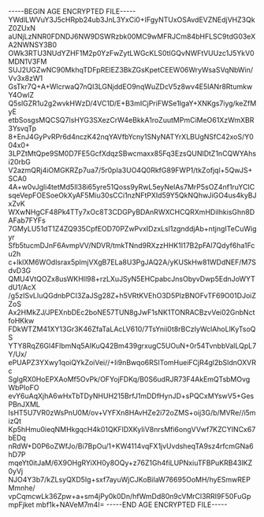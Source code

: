 -----BEGIN AGE ENCRYPTED FILE-----
YWdlLWVuY3J5cHRpb24ub3JnL3YxCi0+IFgyNTUxOSAvdEVZNEdjVHZ3QkZ0ZUxN
aUNjLzNNR0FDNDJ6NW9DSWRzbk00MC9wMFRJCm84bHFLSC9tdG03eXA2NWNSY3B0
OWk3RTU3NUdYZHF1M2p0YzFwZytLWGcKLS0tIGQvNWFtVUUzc1J5YkV0MDN1V3FM
SUJ2UGZwNC90MkhqTDFpRElEZ3BkZGsKpetCEEW06WryWsaSVqNbWin/Vv3x8zW1
GsTkr7Q+A+WlcrwaQ7nQl3LGNjddEO9nqWuZDcV5z8wv4E5IANr8RtumkwY4OwlZ
Q5slGZR1u2g2wvkHWzD/4VC1D/E+B3mICjPriFWSe1IgaY+XNKgs7iyg/keZfMyE
etbSosgsMQCSQ7lsHYG3SXezCrW4eBkkA1roZuutMPmCiMeO61XzWmXBR3YsvqTp
8+EnJ4GyPvRPr6d4nczK42nqYAVfbYcny1SNyNATYrXLBUgNSfC42xoS/Y004x0+
3LPZtMtQpe9SM0D7FE5GcfXdqzSBwcmaxx85Fq3EzsQUNIDtZ1nCQWYAhsi20rbG
V2azmQRj4iOMGKRZp7ua7/5r0pIa3UO4Q0RkfG89FWP1/tkZofjql+5QwJS+SCA0
4A+w0vJgli4tetMd5Il38i65yre51Qoss9yRwL5eyNelAs7MrP5sOZ4nf1ruYCIC
sqeVepFOESoeOkXyAF5Miu30sCCi1nzNFtPXId59Y5QkNQhwJiGO4us4kyBJxZvK
WXwNHgCF48Pk4TTy7xOc8T3CDGPyBDAnRWXCHCQRXmHDiIhkisGhn8DAFab7FYFs
7GMyLU51dT1Z4ZQ935CpfEOD70PZwPvxIDzxLsl1zgnddjAb+ntjngITeCuWigyr
Sfb5tucmDJnF6AvmpVV/NDVR/tmkTNnd9RXzzHHK1I17B2pFAl7Qdyf6ha1Fcu2h
c+lklXM6WOdlsrax5plmjVXgB7ELa8U3PgJAQ2A/yKUSkHw81WDdNEF/M7SdvD3G
QMU4VtQOZx8usWKHIl98+rzLXuJSyN5EHCpabcJnsObyvDwp5EdnJoWYTdU1/AcX
/g5zISvLIuQGdnbPCI3ZaJSg28Z+h5VRtKVEhO3D5PlzBNOFvTF69O01DJoiZZoS
Ax2HMkZJ/JPEXnbDEc2boNE57TUN8gJwF1sNK1TONRACBzvVei02GnbNctfoHKkw
FDkWTZM41XY13Gr3K46ZfaTaLAcLV610/7TsYnii0t8rBCzIyWclAhoLlKyTsoQS
YTY8RqZ6Gl4FIbmNq5AIKuQ42Bm439grxugC5UOuN+0r54TvnbbValLQpL7Y/Ux/
ePUAPZ3YXwy1qoiQYkZoiVei//+Ii9nBwqo6RSITomHueiFCjR4gl2bSldnOXVRc
SglgRX0HoEPXAoMf5OvPk/OFYojFDKq/B0S6udRJR73F4AkEmQTsbMOvgWbPIoFO
evY6uAqXjhA6wHxTbTDyNHUH215BrfJ1mDDfHynJD+sPQCxMYswV5+GesPBnJXML
IsHT5U7VR0zWsPnU0M/ov+VYFXn8HAvHZe2i72oZMS+oij3G/b/MVRe//i5mizQt
Kp5hHmu0ieqNMHkgqcH4k01QKFlDXKyIiV8nrsMfi6ongVVwf7KZCYINCx67bEDq
nRdW+D0P6oZWfJo/Bi7BpOu/1+KW4114vqFX1jvUvdsheqTA9sz4rfcmGNa6hD7P
mqeYt0itJaM/6X9OHgRYiXH0y8OQy+z76Z1Gh4fiLUPNxiuTFBPuKRB43lKZ0yVj
NJO4Y3b7/kZLsyQXD5Ig+sxf7ayuWjCJKoBiIaW76695OoMH/hyESmwREPMmnhe/
vpCqmcwLk36Zpw+a+sm4jPy0k0Dn/hfWmDd80n9cVMrCl3RRI9F50FuGpmpFjket
mbf1k+NAVeM7m4I=
-----END AGE ENCRYPTED FILE-----
